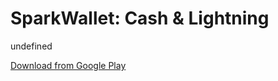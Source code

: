 
# SparkWallet: Cash & Lightning

undefined

[Download from Google Play](https://play.google.com/store/apps/details?id=io.sparkwallet)
    